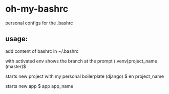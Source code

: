 # oh-my-bashrc
personal configs for the .bashrc

usage:
------

add content of bashrc in ~/.bashrc

with activated env shows the branch at the prompt
    (.venv)project_name (master)$

starts new project with my personal boilerplate (django)
    $ en project_name

starts new app
    $ app app_name



